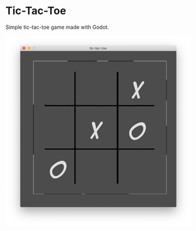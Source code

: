 # Tic-Tac-Toe
Simple tic-tac-toe game made with Godot.

<div style="text-align: center;">
<img alt="tic-tac-toe screenshot" src="data/images/screenshot.png">
</div>
